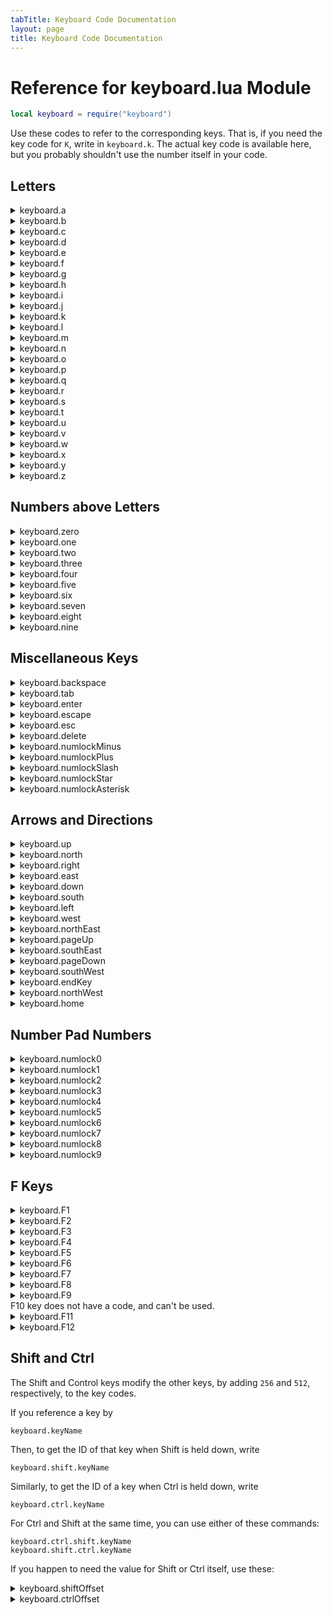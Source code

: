 ```yaml
---
tabTitle: Keyboard Code Documentation
layout: page
title: Keyboard Code Documentation
---
```

<style>
  code {
    white-space : pre-wrap !important;
    word-break: break-word;
  }
</style>


# Reference for keyboard.lua Module
```lua
local keyboard = require("keyboard")
```
Use these codes to refer to the corresponding keys.  That is, if you need the key code for `K`, write in `keyboard.k`.  The actual key code is available here, but you probably shouldn't use the number itself in your code.

## Letters

<details><summary>keyboard.a</summary>Code: 65</details>
<details><summary>keyboard.b</summary>Code: 66</details>
<details><summary>keyboard.c</summary>Code: 67</details>
<details><summary>keyboard.d</summary>Code: 68</details>
<details><summary>keyboard.e</summary>Code: 69</details>
<details><summary>keyboard.f</summary>Code: 70</details>
<details><summary>keyboard.g</summary>Code: 71</details>
<details><summary>keyboard.h</summary>Code: 72</details>
<details><summary>keyboard.i</summary>Code: 73</details>
<details><summary>keyboard.j</summary>Code: 74</details>
<details><summary>keyboard.k</summary>Code: 75</details>
<details><summary>keyboard.l</summary>Code: 76</details>
<details><summary>keyboard.m</summary>Code: 77</details>
<details><summary>keyboard.n</summary>Code: 78</details>
<details><summary>keyboard.o</summary>Code: 79</details>
<details><summary>keyboard.p</summary>Code: 80</details>
<details><summary>keyboard.q</summary>Code: 81</details>
<details><summary>keyboard.r</summary>Code: 82</details>
<details><summary>keyboard.s</summary>Code: 83</details>
<details><summary>keyboard.t</summary>Code: 84</details>
<details><summary>keyboard.u</summary>Code: 85</details>
<details><summary>keyboard.v</summary>Code: 86</details>
<details><summary>keyboard.w</summary>Code: 87</details>
<details><summary>keyboard.x</summary>Code: 88</details>
<details><summary>keyboard.y</summary>Code: 89</details>
<details><summary>keyboard.z</summary>Code: 90</details>

## Numbers above Letters

<details><summary>keyboard.zero</summary>Code: 48</details>
<details><summary>keyboard.one</summary>Code: 49</details>
<details><summary>keyboard.two</summary>Code: 50</details>
<details><summary>keyboard.three</summary>Code: 51</details>
<details><summary>keyboard.four</summary>Code: 52</details>
<details><summary>keyboard.five</summary>Code: 53</details>
<details><summary>keyboard.six</summary>Code: 54</details>
<details><summary>keyboard.seven</summary>Code: 55</details>
<details><summary>keyboard.eight</summary>Code: 56</details>
<details><summary>keyboard.nine</summary>Code: 57</details>

## Miscellaneous Keys

<details><summary>keyboard.backspace</summary>Code: 214</details>
<details><summary>keyboard.tab</summary>Code: 211</details>
<details><summary>keyboard.enter</summary>Code: 208</details>
<details><summary>keyboard.escape</summary>Code: 210</details>
<details><summary>keyboard.esc</summary>Code: 210</details>
<details><summary>keyboard.delete</summary>Code: 217</details>
<details><summary>keyboard.numlockMinus</summary>Code: 173</details>
<details><summary>keyboard.numlockPlus</summary>Code: 171</details>
<details><summary>keyboard.numlockSlash</summary>Code: 175</details>
<details><summary>keyboard.numlockStar</summary>Code: 170</details>
<details><summary>keyboard.numlockAsterisk</summary>Code: 170</details>

## Arrows and Directions

<details><summary>keyboard.up</summary>Code: 192</details>
<details><summary>keyboard.north</summary>Code: 192</details>
<details><summary>keyboard.right</summary>Code: 195</details>
<details><summary>keyboard.east</summary>Code: 195</details>
<details><summary>keyboard.down</summary>Code: 193</details>
<details><summary>keyboard.south</summary>Code: 193</details>
<details><summary>keyboard.left</summary>Code: 194</details>
<details><summary>keyboard.west</summary>Code: 194</details>
<details><summary>keyboard.northEast</summary>Code: 197</details>
<details><summary>keyboard.pageUp</summary>Code: 197</details>
<details><summary>keyboard.southEast</summary>Code: 198</details>
<details><summary>keyboard.pageDown</summary>Code: 198</details>
<details><summary>keyboard.southWest</summary>Code: 199</details>
<details><summary>keyboard.endKey</summary>Code: 199</details>
<details><summary>keyboard.northWest</summary>Code: 196</details>
<details><summary>keyboard.home</summary>Code: 196</details>

## Number Pad Numbers

<details><summary>keyboard.numlock0</summary>Code: 160</details>
<details><summary>keyboard.numlock1</summary>Code: 161</details>
<details><summary>keyboard.numlock2</summary>Code: 162</details>
<details><summary>keyboard.numlock3</summary>Code: 163</details>
<details><summary>keyboard.numlock4</summary>Code: 164</details>
<details><summary>keyboard.numlock5</summary>Code: 165</details>
<details><summary>keyboard.numlock6</summary>Code: 166</details>
<details><summary>keyboard.numlock7</summary>Code: 167</details>
<details><summary>keyboard.numlock8</summary>Code: 168</details>
<details><summary>keyboard.numlock9</summary>Code: 169</details>

## F Keys

<details><summary>keyboard.F1</summary>Code: 176</details>
<details><summary>keyboard.F2</summary>Code: 177</details>
<details><summary>keyboard.F3</summary>Code: 178</details>
<details><summary>keyboard.F4</summary>Code: 179</details>
<details><summary>keyboard.F5</summary>Code: 180</details>
<details><summary>keyboard.F6</summary>Code: 181</details>
<details><summary>keyboard.F7</summary>Code: 182</details>
<details><summary>keyboard.F8</summary>Code: 183</details>
<details><summary>keyboard.F9</summary>Code: 184</details>
<summary>F10 key does not have a code, and can't be used.</summary>
<details><summary>keyboard.F11</summary>Code: 186</details>
<details><summary>keyboard.F12</summary>Code: 187</details>



## Shift and Ctrl

The Shift and Control keys modify the other keys, by adding `256` and `512`, respectively, to the key codes.  

If you reference a key by 
```
keyboard.keyName
```
Then, to get the ID of that key when Shift is held down, write
```
keyboard.shift.keyName
```
Similarly, to get the ID of a key when Ctrl is held down, write
```
keyboard.ctrl.keyName
```
For Ctrl and Shift at the same time, you can use either of these commands:
```
keyboard.ctrl.shift.keyName
keyboard.shift.ctrl.keyName
```

If you happen to need the value for Shift or Ctrl itself, use these:
<details><summary>keyboard.shiftOffset</summary>Code: 256</details>
<details><summary>keyboard.ctrlOffset</summary>Code: 512</details>

